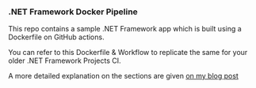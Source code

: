 ### .NET Framework Docker Pipeline

This repo contains a sample .NET Framework app which is built using a Dockerfile on GitHub actions.

You can refer to this Dockerfile & Workflow to replicate the same for your older .NET Framework Projects CI.

A more detailed explanation on the sections are given [on my blog post](https://vishnubhagyanath.dev/blog/dotnet-framework-docker/)
